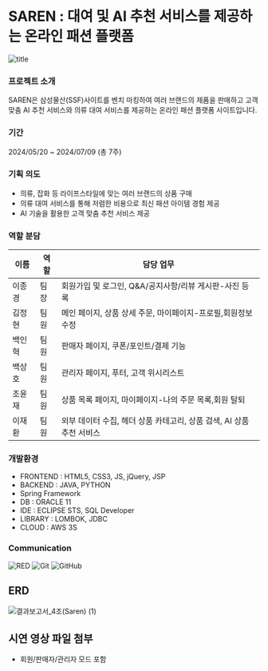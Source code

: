 #  SAREN : 대여 및 AI 추천 서비스를 제공하는 온라인 패션 플랫폼
![title](https://github.com/user-attachments/assets/b106be95-f4ce-49dd-a411-1d7c2eb6f644)

### 프로젝트 소개
SAREN은 삼성물산(SSF)사이트를 벤치 마킹하여 여러 브랜드의 제품을 판매하고 고객 맞춤 AI 추천 서비스와 의류 대여 서비스를 제공하는 온라인 패션 플랫폼 사이트입니다.

### 기간
2024/05/20 ~ 2024/07/09 (총 7주)

### 기획 의도
- 의류, 잡화 등 라이프스타일에 맞는 여러 브랜드의 상품 구매
- 의류 대여 서비스를 통해 저렴한 비용으로 최신 패션 아이템 경험 제공
- AI 기술을 활용한 고객 맞춤 추천 서비스 제공

### 역할 분담
|이름|역할|담당 업무|
|------|---|---|
|이종경|팀장|회원가입 및 로그인, Q&A/공지사항/리뷰 게시판-사진 등록|
|김정현|팀원|메인 페이지, 상품 상세 주문, 마이페이지-프로필,회원정보수정|
|백인혁|팀원|판매자 페이지, 쿠폰/포인트/결제 기능|
|백상호|팀원|관리자 페이지, 푸터, 고객 위시리스트|
|조윤재|팀원|상품 목록 페이지, 마이페이지-나의 주문 목록,회원 탈퇴|
|이재환|팀원|외부 데이터 수집, 헤더 상품 카테고리, 상품 검색, AI 상품 추천 서비스|

### 개발환경
- FRONTEND : HTML5, CSS3, JS, jQuery, JSP
- BACKEND : JAVA, PYTHON
- Spring Framework
- DB : ORACLE 11
- IDE : ECLIPSE STS, SQL Developer
- LIBRARY : LOMBOK, JDBC
- CLOUD : AWS 3S

### Communication
<p>
  <img alt="RED" src ="https://img.shields.io/badge/Notion-000000.svg?&style=for-the-badge&logo=Notion&logoColor=white"/>
  <img alt="Git" src="https://img.shields.io/badge/git-E6484F.svg?style=for-the-badge&logo=git&logoColor=white"/>
  <img alt="GitHub" src="https://img.shields.io/badge/github-%23121011.svg?style=for-the-badge&logo=github&logoColor=white"/>
</p>

## ERD
![결과보고서_4조(Saren) (1)](https://github.com/user-attachments/assets/62a802b0-7977-43e4-a2c6-c85a4747fdd2)

## 시연 영상 파일 첨부
- 회원/판매자/관리자 모드 포함

